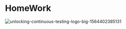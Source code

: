 # HomeWork


![unlocking-continuous-testing-logo-big-1564402385131](https://user-images.githubusercontent.com/97469164/149637600-c89e0d90-76ac-4758-8c64-f89fbb5c74da.jpeg)

